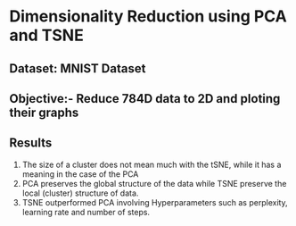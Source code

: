 # Dimensionality Reduction using PCA and TSNE
## Dataset: MNIST Dataset
## Objective:- Reduce 784D data to 2D and ploting their graphs

## Results
1. The size of a cluster does not mean much with the tSNE, while it has a meaning in the case of the PCA
2. PCA preserves the global structure of the data while TSNE preserve the local (cluster) structure of data.
3. TSNE outperformed PCA involving Hyperparameters such as perplexity, learning rate and number of steps.
